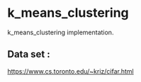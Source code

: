 # k_means_clustering
k_means_clustering implementation.

## Data set : 
https://www.cs.toronto.edu/~kriz/cifar.html
